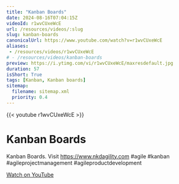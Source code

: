 ```yaml
---
title: "Kanban Boards"
date: 2024-08-16T07:04:15Z
videoId: r1wvCUxeWcE
url: /resources/videos/:slug
slug: kanban-boards
canonicalUrl: https://www.youtube.com/watch?v=r1wvCUxeWcE
aliases:
 - /resources/videos/r1wvCUxeWcE
# - /resources/videos/kanban-boards
preview: https://i.ytimg.com/vi/r1wvCUxeWcE/maxresdefault.jpg
duration: 57
isShort: True
tags: [Kanban, Kanban boards]
sitemap:
  filename: sitemap.xml
  priority: 0.4
---
```


{{< youtube r1wvCUxeWcE >}}

# Kanban Boards

Kanban Boards. Visit https://www.nkdagility.com #agile #kanban #agileprojectmanagement #agileproductdevelopment

[Watch on YouTube](https://www.youtube.com/watch?v=r1wvCUxeWcE)
